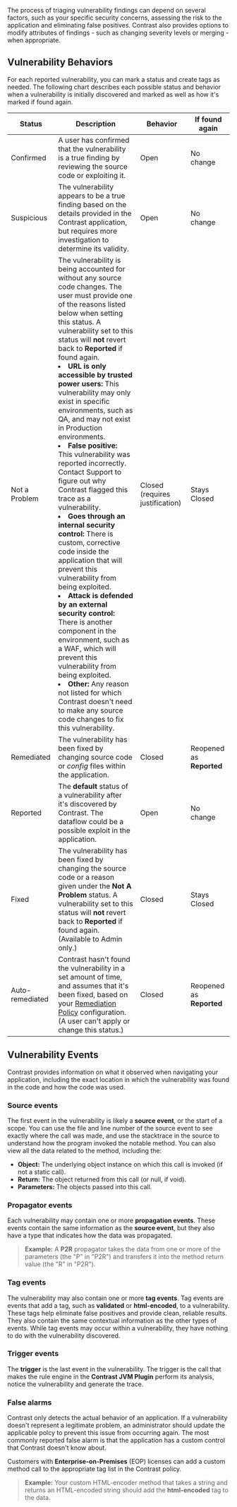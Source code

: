 <!--
title: "Analyze Vulnerability Findings"
description: "Explanation of vulnerability findings"
tags: "user vulnerabilities analyze findings quick start guide"
-->


The process of triaging vulnerability findings can depend on several factors, such as your specific security concerns, assessing the risk to the application and eliminating false positives. Contrast also provides options to modify attributes of findings - such as changing severity levels or merging - when appropriate. 

## Vulnerability Behaviors

For each reported vulnerability, you can mark a status and create tags as needed. The following chart describes each possible status and behavior when a vulnerability is initially discovered and marked as well as how it's marked if found again.

| Status        | Description                     | Behavior             | If found again       |
|---------------|---------------------------------|----------------------|----------------------|
| Confirmed     | A user has confirmed that the vulnerability is a true finding by reviewing the source code or exploiting it.                                               | Open                 | No change            |
| Suspicious    | The vulnerability appears to be a true finding based on the details provided in the Contrast application, but requires more investigation to determine its validity. | Open            | No change            |
| Not a Problem | The vulnerability is being accounted for without any source code changes. The user must provide one of the reasons listed below when setting this status. A vulnerability set to this status will **not** revert back to **Reported** if found again. <br><li> **URL is only accessible by trusted power users:** This vulnerability may only exist in specific environments, such as QA, and may not exist in Production environments. </li><li> **False positive:** This vulnerability was reported incorrectly. Contact Support to figure out why Contrast flagged this trace as a vulnerability. </li><li> **Goes through an internal security control:** There is custom, corrective code inside the application that will prevent this vulnerability from being exploited. </li><li> **Attack is defended by an external security control:** There is another component in the environment, such as a WAF, which will prevent this vulnerability from being exploited.</li><li> **Other:** Any reason not listed for which Contrast doesn't need to make any source code changes to fix this vulnerability. </li>                               | Closed (requires justification) | Stays Closed            |
| Remediated    | The vulnerability has been fixed by changing source code or *config* files within the application.                                      | Closed               | Reopened as **Reported** |
| Reported      | The **default** status of a vulnerability after it's discovered by Contrast. The dataflow could be a possible exploit in the application. | Open       | No change |
| Fixed         | The vulnerability has been fixed by changing the source code or a reason given under the **Not A Problem** status. A vulnerability set to this status will **not** revert back to **Reported** if found again. (Available to Admin only.)                                            | Closed               | Stays Closed         |
| Auto-remediated | Contrast hasn't found the vulnerability in a set amount of time, and assumes that it's been fixed, based on your [Remediation Policy](admin-policymgmt.html#remediate) configuration. (A user can't apply or change this status.)                                          | Closed 			    | Reopened as **Reported** |


## Vulnerability Events

Contrast provides information on what it observed when navigating your application, including the exact location in which the vulnerability was found in the code and how the code was used.

### Source events

The first event in the vulnerability is likely a **source event**, or the start of a scope. You can use the file and line number of the source event to see exactly where the call was made, and use the stacktrace in the source to understand how the program invoked the notable method. You can also view all the data related to the method, including the:

* **Object:** The underlying object instance on which this call is invoked (if not a static call).
* **Return:** The object returned from this call (or null, if void).
* **Parameters:** The objects passed into this call.

### Propagator events

Each vulnerability may contain one or more **propagation events**. These events contain the same information as the **source event**, but they also have a type that indicates how the data was propagated.

> **Example:** A **P2R** propagator takes the data from one or more of the parameters (the "P" in "P2R") and transfers it into the method return value (the "R" in "P2R").

### Tag events

The vulnerability may also contain one or more **tag events**. Tag events are events that add a tag, such as **validated** or **html-encoded**, to a vulnerability. These tags help eliminate false positives and provide clean, reliable results. They also contain the same contextual information as the other types of events. While tag events may occur within a vulnerability, they have nothing to do with the vulnerability discovered.

### Trigger events

The **trigger** is the last event in the vulnerability. The trigger is the call that makes the rule engine in the **Contrast JVM Plugin** perform its analysis, notice the vulnerability and generate the trace.

### False alarms

Contrast only detects the actual behavior of an application. If a vulnerability doesn't represent a legitimate problem, an administrator should update the applicable polcy to prevent this issue from occurring again. The most commonly reported false alarm is that the application has a custom control that Contrast doesn't know about. 

Customers with **Enterprise-on-Premises** (EOP) licenses can add a custom method call to the appropriate tag list in the Contrast policy. 

> **Example:** Your custom HTML-encoder method that takes a string and returns an HTML-encoded string should add the **html-encoded** tag to the data.



